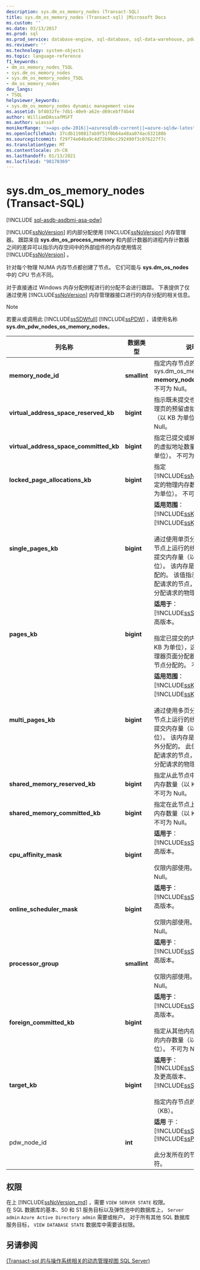 ```yaml
---
description: sys.dm_os_memory_nodes (Transact-SQL)
title: sys.dm_os_memory_nodes (Transact-sql) |Microsoft Docs
ms.custom: ''
ms.date: 03/13/2017
ms.prod: sql
ms.prod_service: database-engine, sql-database, sql-data-warehouse, pdw
ms.reviewer: ''
ms.technology: system-objects
ms.topic: language-reference
f1_keywords:
- dm_os_memory_nodes_TSQL
- sys.dm_os_memory_nodes
- sys.dm_os_memory_nodes_TSQL
- dm_os_memory_nodes
dev_langs:
- TSQL
helpviewer_keywords:
- sys.dm_os_memory_nodes dynamic management view
ms.assetid: bf4032fe-7db1-40e9-a62e-d69cebff4b44
author: WilliamDAssafMSFT
ms.author: wiassaf
monikerRange: '>=aps-pdw-2016||=azuresqldb-current||=azure-sqldw-latest||>=sql-server-2016||>=sql-server-linux-2017||=azuresqldb-mi-current'
ms.openlocfilehash: 37cdb1198817ab9f51f0b64a48aa074ac632180b
ms.sourcegitcommit: f29f74e04ba9c4d72b9bcc292490f3c076227f7c
ms.translationtype: MT
ms.contentlocale: zh-CN
ms.lasthandoff: 01/13/2021
ms.locfileid: "98170369"
---
```

# <a name="sysdm_os_memory_nodes-transact-sql"></a>sys.dm_os_memory_nodes (Transact-SQL)
[!INCLUDE [sql-asdb-asdbmi-asa-pdw](../../includes/applies-to-version/sql-asdb-asdbmi-asa-pdw.md)]

  [!INCLUDE[ssNoVersion](../../includes/ssnoversion-md.md)] 的内部分配使用 [!INCLUDE[ssNoVersion](../../includes/ssnoversion-md.md)] 内存管理器。 跟踪来自 **sys.dm_os_process_memory** 和内部计数器的进程内存计数器之间的差异可以指示内存空间中的外部组件的内存使用情况 [!INCLUDE[ssNoVersion](../../includes/ssnoversion-md.md)] 。  
  
 针对每个物理 NUMA 内存节点都创建了节点。 它们可能与 **sys.dm_os_nodes** 中的 CPU 节点不同。  
  
 对于直接通过 Windows 内存分配例程进行的分配不会进行跟踪。 下表提供了仅通过使用 [!INCLUDE[ssNoVersion](../../includes/ssnoversion-md.md)] 内存管理器接口进行的内存分配的相关信息。  
  
> [!NOTE]  
>  若要从或调用此 [!INCLUDE[ssSDWfull](../../includes/sssdwfull-md.md)] [!INCLUDE[ssPDW](../../includes/sspdw-md.md)] ，请使用名称 **sys.dm_pdw_nodes_os_memory_nodes**。  
  
|列名称|数据类型|说明|  
|-----------------|---------------|-----------------|  
|**memory_node_id**|**smallint**|指定内存节点的 ID。 与 sys.dm_os_memory_clerks **memory_node_id** 相关。 不可为 Null。|  
|**virtual_address_space_reserved_kb**|**bigint**|指示既未提交也未映射到物理页的预留虚拟地址数量（以 KB 为单位）。 不可为 Null。|  
|**virtual_address_space_committed_kb**|**bigint**|指定已提交或映射到物理页的虚拟地址数量（以 KB 为单位）。 不可为 Null。|  
|**locked_page_allocations_kb**|**bigint**|指定 [!INCLUDE[ssNoVersion](../../includes/ssnoversion-md.md)] 锁定的物理内存数量（以 KB 为单位）。 不可为 Null。|  
|**single_pages_kb**|**bigint**|**适用范围**： [!INCLUDE[ssKatmai](../../includes/sskatmai-md.md)] 到 [!INCLUDE[ssKilimanjaro](../../includes/sskilimanjaro-md.md)]。<br /><br /> 通过使用单页分配器并按此节点上运行的线程分配的已提交内存量（以 KB 为单位）。 该内存是从缓冲池分配的。 该值指示的是发生分配请求的节点，而不是满足分配请求的物理位置。|  
|**pages_kb**|**bigint**|**适用于**：[!INCLUDE[ssSQL11](../../includes/sssql11-md.md)] 及更高版本。<br /><br /> 指定已提交的内存数量（以 KB 为单位），这是由内存管理器页面分配器从此 NUMA 节点分配的。 不可为 Null。|  
|**multi_pages_kb**|**bigint**|**适用范围**： [!INCLUDE[ssKatmai](../../includes/sskatmai-md.md)] 到 [!INCLUDE[ssKilimanjaro](../../includes/sskilimanjaro-md.md)]。<br /><br /> 通过使用多页分配器并按此节点上运行的线程分配的已提交内存量（以 KB 为单位）。 该内存是从缓冲池之外分配的。 此值指示发生分配请求的节点，而不是满足分配请求的物理位置。|  
|**shared_memory_reserved_kb**|**bigint**|指定从此节点中保留的共享内存数量（以 KB 为单位）。 不可为 Null。|  
|**shared_memory_committed_kb**|**bigint**|指定在此节点上提交的共享内存数量（以 KB 为单位）。 不可为 Null。|  
|**cpu_affinity_mask**|**bigint**|**适用于**：[!INCLUDE[ssSQL11](../../includes/sssql11-md.md)] 及更高版本。<br /><br /> 仅限内部使用。 不可为 Null。|  
|**online_scheduler_mask**|**bigint**|**适用于**：[!INCLUDE[ssSQL11](../../includes/sssql11-md.md)] 及更高版本。<br /><br /> 仅限内部使用。 不可为 Null。|  
|**processor_group**|**smallint**|**适用于**：[!INCLUDE[ssSQL11](../../includes/sssql11-md.md)] 及更高版本。<br /><br /> 仅限内部使用。 不可为 Null。|  
|**foreign_committed_kb**|**bigint**|**适用于**：[!INCLUDE[ssSQL11](../../includes/sssql11-md.md)] 及更高版本。<br /><br /> 指定从其他内存节点中提交的内存数量（以 KB 为单位）。 不可为 Null。|  
|**target_kb** |**bigint** |**适用于**：[!INCLUDE[ssSQL15_md](../../includes/sssql16-md.md)] 及更高版本、[!INCLUDE[ssSDS_md](../../includes/sssds-md.md)]。<br /><br /> 指定内存节点的内存目标（KB）。 |   
|pdw_node_id|**int**|**适用** 于： [!INCLUDE[ssSDWfull](../../includes/sssdwfull-md.md)] 、 [!INCLUDE[ssPDW](../../includes/sspdw-md.md)]<br /><br /> 此分发所在的节点的标识符。|  
  
## <a name="permissions"></a>权限

在上 [!INCLUDE[ssNoVersion_md](../../includes/ssnoversion-md.md)] ，需要 `VIEW SERVER STATE` 权限。   
在 SQL 数据库的基本、S0 和 S1 服务目标以及弹性池中的数据库上， `Server admin` `Azure Active Directory admin` 需要或帐户。 对于所有其他 SQL 数据库服务目标， `VIEW DATABASE STATE` 数据库中需要该权限。   

## <a name="see-also"></a>另请参阅  
  [&#40;Transact-sql 的与操作系统相关的动态管理视图 SQL Server&#41;](../../relational-databases/system-dynamic-management-views/sql-server-operating-system-related-dynamic-management-views-transact-sql.md)  
  
  


